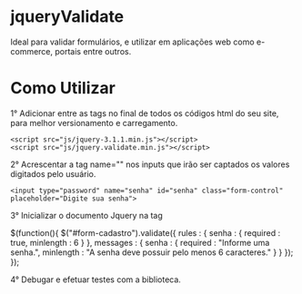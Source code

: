 # jqueryValidate
Ideal para validar formulários, e utilizar em aplicações web como e-commerce, portais entre outros.

# Como Utilizar

1° Adicionar entre as tags <body></body> no final de todos os códigos html do seu site, para melhor versionamento e carregamento.

    <script src="js/jquery-3.1.1.min.js"></script>
    <script src="js/jquery.validate.min.js"></script>
    
2° Acrescentar a tag name="" nos inputs que irão ser captados os valores digitados pelo usuário.

    <input type="password" name="senha" id="senha" class="form-control" placeholder="Digite sua senha">

3° Inicializar o documento Jquery na tag <script></script>

   $(function(){
        $("#form-cadastro").validate({
            rules : {
                senha : {
                    required : true,
                    minlength : 6
                }
            },
            messages : {
                senha : {
                    required : "Informe uma senha.",
                    minlength : "A senha deve possuir pelo menos 6 caracteres."
                }
            }
        });
    });
    
4° Debugar e efetuar testes com a biblioteca.    
    
    
    
